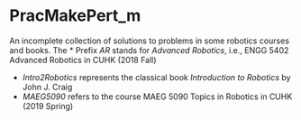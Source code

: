 # PracMakePert_m
An incomplete collection of solutions to problems in some robotics courses and books.
The * Prefix *AR* stands for *Advanced Robotics*, i.e., ENGG 5402 Advanced Robotics in CUHK (2018 Fall)
* *Intro2Robotics* represents the classical book *Introduction to Robotics* by John J. Craig
* *MAEG5090* refers to the course MAEG 5090 Topics in Robotics in CUHK (2019 Spring)
